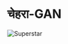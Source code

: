 # चेहरा-GAN

![Superstar](https://github.com/vijishmadhavan/Chehara-GAN/blob/master/compare/ami-side.jpg)
